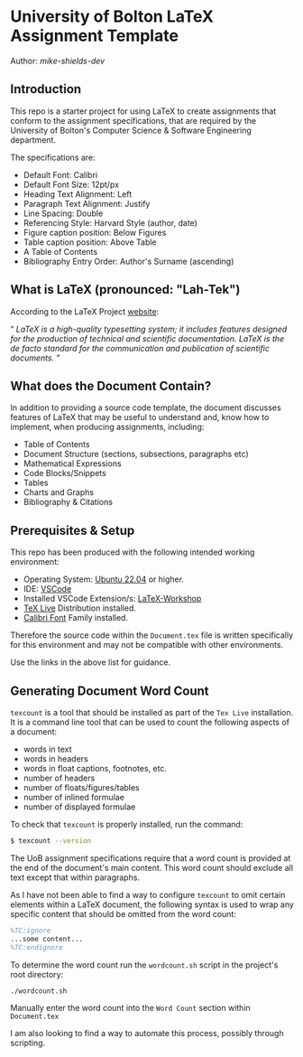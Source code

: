 # University of Bolton LaTeX Assignment Template

Author: <cite>mike-shields-dev</cite>

## Introduction

This repo is a starter project for using LaTeX to create assignments that conform to the assignment specifications, 
that are required by the University of Bolton's Computer Science & Software Engineering department.

The specifications are:

- Default Font: Calibri
- Default Font Size: 12pt/px
- Heading Text Alignment: Left
- Paragraph Text Alignment: Justify
- Line Spacing: Double
- Referencing Style: Harvard Style (author, date)
- Figure caption position: Below Figures
- Table caption position: Above Table
- A Table of Contents
- Bibliography Entry Order: Author's Surname (ascending)

## What is LaTeX (pronounced: "Lah-Tek")

According to the LaTeX Project [website]("https://www.latex-project.org/"):

<q cite="https://www.latex-project.org/">
        <i>
            LaTeX is a high-quality typesetting system; it includes features designed for the production of technical and scientific documentation. LaTeX is the de facto standard for the communication and publication of scientific documents.
        </i>
    </q>
</p>

## What does the Document Contain?

In addition to providing a source code template, 
the document discusses features of LaTeX that may be useful to understand and, know how to implement, 
when producing assignments, including:

- Table of Contents
- Document Structure (sections, subsections, paragraphs etc)
- Mathematical Expressions
- Code Blocks/Snippets
- Tables
- Charts and Graphs
- Bibliography & Citations

## Prerequisites & Setup

This repo has been produced with the following intended working environment:  

- Operating System: [Ubuntu 22.04](https://releases.ubuntu.com/jammy/) or higher.
- IDE: [VSCode](https://code.visualstudio.com) 
- Installed VSCode Extension/s:  [LaTeX-Workshop](https://github.com/James-Yu/LaTeX-Workshop/wiki/Install#settings) 
- [TeX Live](https://www.tug.org/texlive/) Distribution installed.
- [Calibri Font](/Calibri_Font/) Family installed.

Therefore the source code within the `Document.tex` file is written specifically for this environment and may not be compatible with other environments.

Use the links in the above list for guidance.

## Generating Document Word Count

`texcount` is a tool that should be installed as part of the `Tex Live` installation. 
It is a command line tool that can be used to count the following aspects of a document: 

- words in text
- words in headers
- words in float captions, footnotes, etc.
- number of headers
- number of floats/figures/tables
- number of inlined formulae
- number of displayed formulae

To check that `texcount` is properly installed, run the command:

```bash
$ texcount --version
```

The UoB assignment specifications require that a word count is provided at the end of the document's main content. 
This word count should exclude all text except that within paragraphs. 

As I have not been able to find a way to configure `texcount` to omit certain elements within a LaTeX document, the following syntax is used to wrap any specific content that should be omitted from the word count: 

```latex
%TC:ignore 
...some content...
%TC:endignore
```

To determine the word count run the `wordcount.sh` script in the project's root directory:

```bash
./wordcount.sh
```

Manually enter the word count into the `Word Count` section within `Document.tex`

I am also looking to find a way to automate this process, possibly through scripting.
